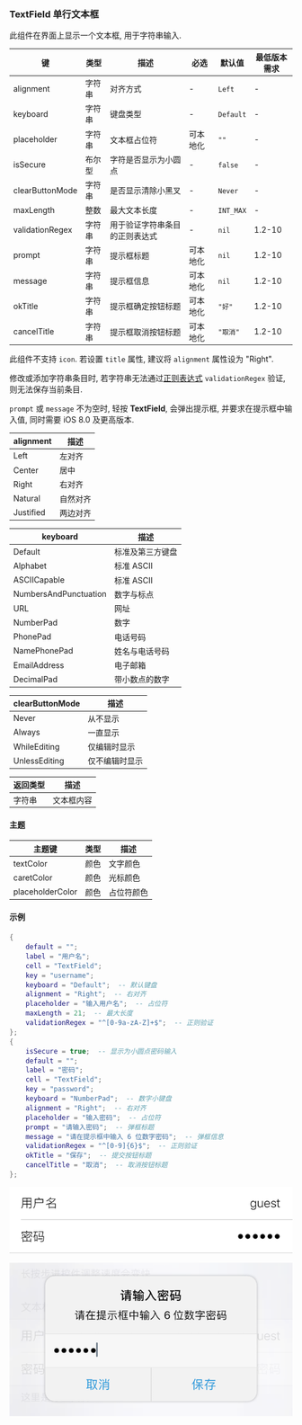 ### TextField 单行文本框

此组件在界面上显示一个文本框, 用于字符串输入. 

|键|类型|描述|必选|默认值|最低版本需求|
|---|---|---|---|---|---|
|alignment|字符串|对齐方式|\-|`Left`|\-|
|keyboard|字符串|键盘类型|\-|`Default`|\-|
|placeholder|字符串|文本框占位符|可本地化|`""`|\-|
|isSecure|布尔型|字符是否显示为小圆点|\-|`false`|\-|
|clearButtonMode|字符串|是否显示清除小黑叉|\-|`Never`|\-|
|maxLength|整数|最大文本长度|\-|`INT_MAX`|\-|
|validationRegex|字符串|用于验证字符串条目的正则表达式|\-|`nil`|1.2-10|
|prompt|字符串|提示框标题|可本地化|`nil`|1.2-10|
|message|字符串|提示框信息|可本地化|`nil`|1.2-10|
|okTitle|字符串|提示框确定按钮标题|可本地化|`"好"`|1.2-10|
|cancelTitle|字符串|提示框取消按钮标题|可本地化|`"取消"`|1.2-10|

此组件不支持 `icon`. 若设置 `title` 属性, 建议将 `alignment` 属性设为 "Right".

修改或添加字符串条目时, 若字符串无法通过[正则表达式](http://tool.oschina.net/regex/) `validationRegex` 验证, 则无法保存当前条目.

`prompt` 或 `message` 不为空时, 轻按 **TextField**, 会弹出提示框, 并要求在提示框中输入值, 同时需要 iOS 8.0 及更高版本.

|alignment|描述|
|---|---|
|Left|左对齐|
|Center|居中|
|Right|右对齐|
|Natural|自然对齐|
|Justified|两边对齐|

|keyboard|描述|
|---|---|
|Default|标准及第三方键盘|
|Alphabet|标准 ASCII|
|ASCIICapable|标准 ASCII|
|NumbersAndPunctuation|数字与标点|
|URL|网址|
|NumberPad|数字|
|PhonePad|电话号码|
|NamePhonePad|姓名与电话号码|
|EmailAddress|电子邮箱|
|DecimalPad|带小数点的数字|

|clearButtonMode|描述|
|---|---|
|Never|从不显示|
|Always|一直显示|
|WhileEditing|仅编辑时显示|
|UnlessEditing|仅不编辑时显示|

|返回类型|描述|
|---|---|
|字符串|文本框内容|


#### 主题

|主题键|类型|描述|
|---|---|---|
|textColor|颜色|文字颜色|
|caretColor|颜色|光标颜色|
|placeholderColor|颜色|占位符颜色|


#### 示例

``` lua
{
    default = "";
    label = "用户名";
    cell = "TextField";
    key = "username";
    keyboard = "Default";  -- 默认键盘
    alignment = "Right";  -- 右对齐
    placeholder = "输入用户名";  -- 占位符
    maxLength = 21;  -- 最大长度
    validationRegex = "^[0-9a-zA-Z]+$";  -- 正则验证
};
{
    isSecure = true;  -- 显示为小圆点密码输入
    default = "";
    label = "密码";
    cell = "TextField";
    key = "password";
    keyboard = "NumberPad";  -- 数字小键盘
    alignment = "Right";  -- 右对齐
    placeholder = "输入密码";  -- 占位符
    prompt = "请输入密码";  -- 弹框标题
    message = "请在提示框中输入 6 位数字密码";  -- 弹框信息
    validationRegex = "^[0-9]{6}$";  -- 正则验证
    okTitle = "保存";  -- 提交按钮标题
    cancelTitle = "取消";  -- 取消按钮标题
};
```

![XUI-TextField.png](XUIScreenshots/XUI-TextField.png)

![XUI-TextField-Prompt.png](XUIScreenshots/XUI-TextField-Prompt.png)

